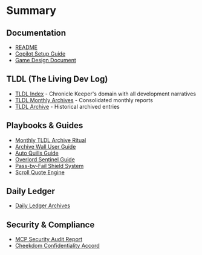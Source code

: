 # Summary

## Documentation
- [README](README.md)
- [Copilot Setup Guide](Copilot-Setup.md)
- [Game Design Document](game-design-document.md)

## TLDL (The Living Dev Log)
- [TLDL Index](../index.md) - Chronicle Keeper's domain with all development narratives
- [TLDL Monthly Archives](TLDL-Monthly/) - Consolidated monthly reports 
- [TLDL Archive](TLDL-Archive/) - Historical archived entries

## Playbooks & Guides 
- [Monthly TLDL Archive Ritual](playbooks/monthly-tldl-archive.md)
- [Archive Wall User Guide](archive-wall-user-guide.md)
- [Auto Quills Guide](auto-quills-guide.md)
- [Overlord Sentinel Guide](overlord-sentinel-guide.md)
- [Pass-by-Fail Shield System](pass-by-fail-shield-system.md)
- [Scroll Quote Engine](scroll-quote-engine.md)

## Daily Ledger
- [Daily Ledger Archives](daily-ledger/)

## Security & Compliance
- [MCP Security Audit Report](MCP-Security-Audit-Report.md)  
- [Cheekdom Confidentiality Accord](Cheekdom-Confidentiality-Accord.md)